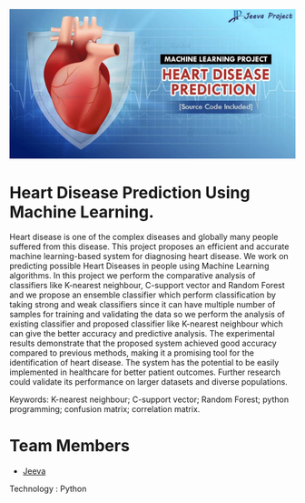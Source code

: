 ![Heart Disease Prediction Using Machine Learning](machine-learning-project-heart-disease-prediction.jpg)
# Heart Disease Prediction Using Machine Learning.

Heart disease is one of the complex diseases and globally many people suffered from this disease. This project proposes an efficient and accurate machine learning-based system for diagnosing heart disease. We work on predicting possible Heart Diseases in people using Machine Learning algorithms. In this project we perform the comparative analysis of classifiers like K-nearest neighbour, C-support vector and Random Forest and we propose an ensemble classifier which perform classification by taking strong and weak classifiers since it can have multiple number of samples for training and validating the data so we perform the analysis of existing classifier and proposed classifier like K-nearest neighbour which can give the better accuracy and predictive analysis. The experimental results demonstrate that the proposed system achieved good accuracy compared to previous methods, making it a promising tool for the identification of heart disease. The system has the potential to be easily implemented in healthcare for better patient outcomes. Further research could validate its performance on larger datasets and diverse populations.

Keywords: K-nearest neighbour; C-support vector; Random Forest; python programming; confusion matrix; correlation matrix.
 
# Team Members

- [Jeeva](https://github.com/therijeeva)

Technology  : Python





